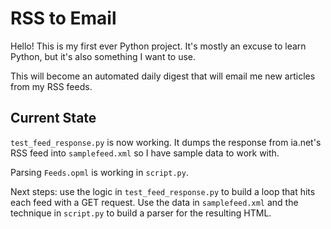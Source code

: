# RSS to Email

Hello! This is my first ever Python project. It's mostly an excuse to learn Python, but it's also something I want to use.

This will become an automated daily digest that will email me new articles from my RSS feeds.

## Current State

`test_feed_response.py` is now working. It dumps the response from ia.net's RSS feed into `samplefeed.xml` so I have sample data to work with.

Parsing `Feeds.opml` is working in `script.py`.

Next steps: use the logic in `test_feed_response.py` to build a loop that hits each feed with a GET request. Use the data in `samplefeed.xml` and the technique in `script.py` to build a parser for the resulting HTML. 
